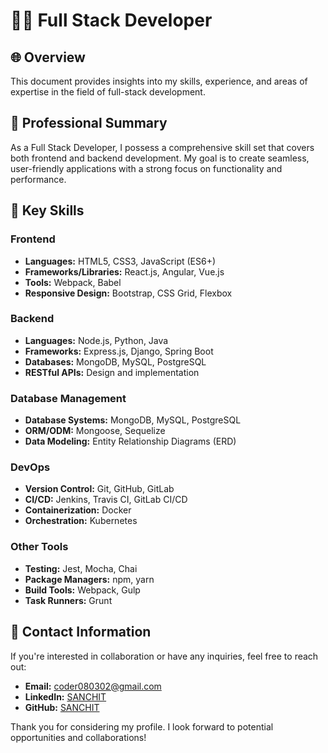 # 👨‍💻 Full Stack Developer

## 🌐 Overview

 This document provides insights into my skills, experience, and areas of expertise in the field of full-stack development.

## 💼 Professional Summary

As a Full Stack Developer, I possess a comprehensive skill set that covers both frontend and backend development. My goal is to create seamless, user-friendly applications with a strong focus on functionality and performance.

## 🚀 Key Skills

### Frontend
- **Languages:** HTML5, CSS3, JavaScript (ES6+)
- **Frameworks/Libraries:** React.js, Angular, Vue.js
- **Tools:** Webpack, Babel
- **Responsive Design:** Bootstrap, CSS Grid, Flexbox

### Backend
- **Languages:** Node.js, Python, Java
- **Frameworks:** Express.js, Django, Spring Boot
- **Databases:** MongoDB, MySQL, PostgreSQL
- **RESTful APIs:** Design and implementation

### Database Management
- **Database Systems:** MongoDB, MySQL, PostgreSQL
- **ORM/ODM:** Mongoose, Sequelize
- **Data Modeling:** Entity Relationship Diagrams (ERD)

### DevOps
- **Version Control:** Git, GitHub, GitLab
- **CI/CD:** Jenkins, Travis CI, GitLab CI/CD
- **Containerization:** Docker
- **Orchestration:** Kubernetes

### Other Tools
- **Testing:** Jest, Mocha, Chai
- **Package Managers:** npm, yarn
- **Build Tools:** Webpack, Gulp
- **Task Runners:** Grunt



## 📧 Contact Information

If you're interested in collaboration or have any inquiries, feel free to reach out:

- **Email:** coder080302@gmail.com
- **LinkedIn:** [SANCHIT](https://www.linkedin.com/in/sanchit-tripathi-b894b4228/)
- **GitHub:** [SANCHIT](https://github.com/codezen879)

Thank you for considering my profile. I look forward to potential opportunities and collaborations!


